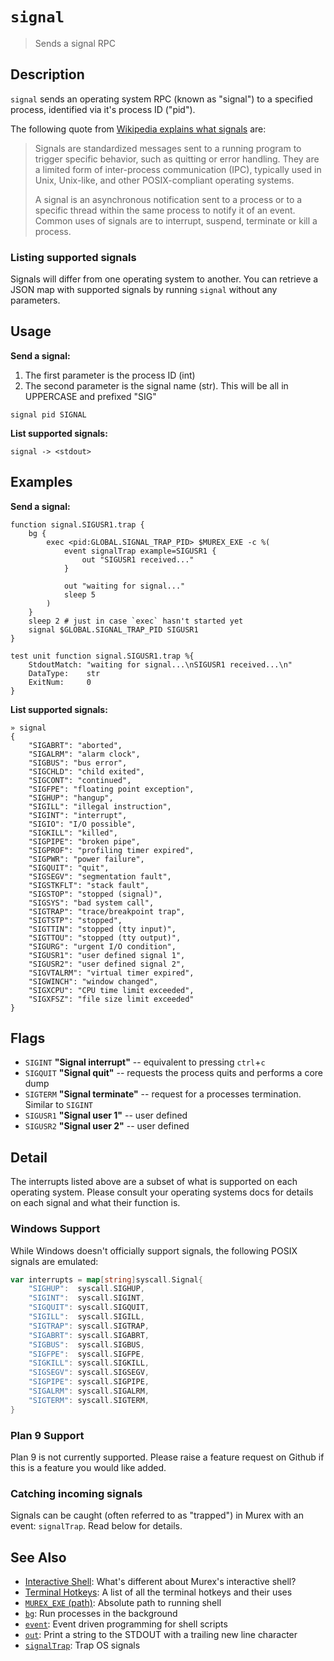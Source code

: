 # `signal`

> Sends a signal RPC

## Description

`signal` sends an operating system RPC (known as "signal") to a specified
process, identified via it's process ID ("pid").

The following quote from [Wikipedia explains what signals](https://en.wikipedia.org/wiki/Signal_(IPC))
are:

> Signals are standardized messages sent to a running program to trigger
> specific behavior, such as quitting or error handling. They are a limited
> form of inter-process communication (IPC), typically used in Unix, Unix-like,
> and other POSIX-compliant operating systems.
>
> A signal is an asynchronous notification sent to a process or to a specific
> thread within the same process to notify it of an event. Common uses of
> signals are to interrupt, suspend, terminate or kill a process.

### Listing supported signals

Signals will differ from one operating system to another. You can retrieve a
JSON map with supported signals by running `signal` without any parameters.

## Usage

**Send a signal:**

1. The first parameter is the process ID (int)
2. The second parameter is the signal name (str). This will be all in
   UPPERCASE and prefixed "SIG"

```
signal pid SIGNAL
```

**List supported signals:**

```
signal -> <stdout>
```

## Examples

**Send a signal:**

```
function signal.SIGUSR1.trap {
    bg {
        exec <pid:GLOBAL.SIGNAL_TRAP_PID> $MUREX_EXE -c %(
            event signalTrap example=SIGUSR1 {
                out "SIGUSR1 received..."
            }

            out "waiting for signal..."
            sleep 5
        )
    }
    sleep 2 # just in case `exec` hasn't started yet
    signal $GLOBAL.SIGNAL_TRAP_PID SIGUSR1
}

test unit function signal.SIGUSR1.trap %{
    StdoutMatch: "waiting for signal...\nSIGUSR1 received...\n"
    DataType:    str
    ExitNum:     0
}
```

**List supported signals:**

```
» signal
{
    "SIGABRT": "aborted",
    "SIGALRM": "alarm clock",
    "SIGBUS": "bus error",
    "SIGCHLD": "child exited",
    "SIGCONT": "continued",
    "SIGFPE": "floating point exception",
    "SIGHUP": "hangup",
    "SIGILL": "illegal instruction",
    "SIGINT": "interrupt",
    "SIGIO": "I/O possible",
    "SIGKILL": "killed",
    "SIGPIPE": "broken pipe",
    "SIGPROF": "profiling timer expired",
    "SIGPWR": "power failure",
    "SIGQUIT": "quit",
    "SIGSEGV": "segmentation fault",
    "SIGSTKFLT": "stack fault",
    "SIGSTOP": "stopped (signal)",
    "SIGSYS": "bad system call",
    "SIGTRAP": "trace/breakpoint trap",
    "SIGTSTP": "stopped",
    "SIGTTIN": "stopped (tty input)",
    "SIGTTOU": "stopped (tty output)",
    "SIGURG": "urgent I/O condition",
    "SIGUSR1": "user defined signal 1",
    "SIGUSR2": "user defined signal 2",
    "SIGVTALRM": "virtual timer expired",
    "SIGWINCH": "window changed",
    "SIGXCPU": "CPU time limit exceeded",
    "SIGXFSZ": "file size limit exceeded"
}
```

## Flags

* `SIGINT`
    **"Signal interrupt"** -- equivalent to pressing `ctrl`+`c`
* `SIGQUIT`
    **"Signal quit"** -- requests the process quits and performs a core dump
* `SIGTERM`
    **"Signal terminate"** -- request for a processes termination. Similar to `SIGINT`
* `SIGUSR1`
    **"Signal user 1"** -- user defined
* `SIGUSR2`
    **"Signal user 2"** -- user defined

## Detail

The interrupts listed above are a subset of what is supported on each operating
system. Please consult your operating systems docs for details on each signal
and what their function is.

### Windows Support

While Windows doesn't officially support signals, the following POSIX signals
are emulated:

```go
var interrupts = map[string]syscall.Signal{
	"SIGHUP":  syscall.SIGHUP,
	"SIGINT":  syscall.SIGINT,
	"SIGQUIT": syscall.SIGQUIT,
	"SIGILL":  syscall.SIGILL,
	"SIGTRAP": syscall.SIGTRAP,
	"SIGABRT": syscall.SIGABRT,
	"SIGBUS":  syscall.SIGBUS,
	"SIGFPE":  syscall.SIGFPE,
	"SIGKILL": syscall.SIGKILL,
	"SIGSEGV": syscall.SIGSEGV,
	"SIGPIPE": syscall.SIGPIPE,
	"SIGALRM": syscall.SIGALRM,
	"SIGTERM": syscall.SIGTERM,
}
```

### Plan 9 Support

Plan 9 is not currently supported. Please raise a feature request on Github if
this is a feature you would like added.

### Catching incoming signals

Signals can be caught (often referred to as "trapped") in Murex with an event:
`signalTrap`. Read below for details.

## See Also

* [Interactive Shell](../user-guide/interactive-shell.md):
  What's different about Murex's interactive shell?
* [Terminal Hotkeys](../user-guide/terminal-keys.md):
  A list of all the terminal hotkeys and their uses
* [`MUREX_EXE` (path)](../variables/MUREX_EXE.md):
  Absolute path to running shell
* [`bg`](../commands/bg.md):
  Run processes in the background
* [`event`](../commands/event.md):
  Event driven programming for shell scripts
* [`out`](../commands/out.md):
  Print a string to the STDOUT with a trailing new line character
* [`signalTrap`](../events/signaltrap.md):
  Trap OS signals